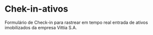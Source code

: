 # Chek-in-ativos
Formulário de Check-in para rastrear em tempo real entrada de ativos imobilizados da empresa Vittia S.A. 
